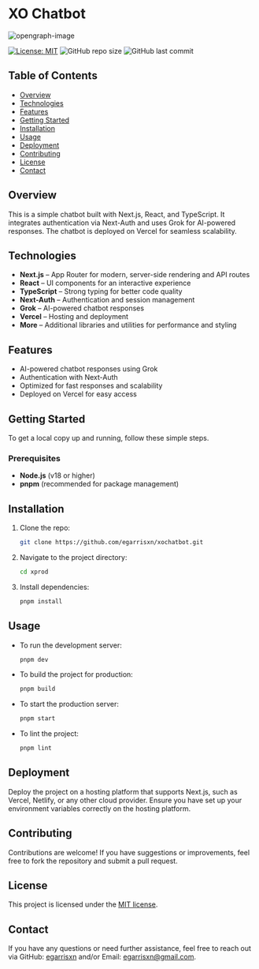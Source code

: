 # XO Chatbot

![opengraph-image](https://github.com/user-attachments/assets/4ffeaedb-d806-4bd6-b9e2-97743e96a8fe)

[![License: MIT](https://img.shields.io/badge/License-MIT-yellow.svg)](https://opensource.org/licenses/MIT) ![GitHub repo size](https://img.shields.io/github/repo-size/egarrisxn/xochatbot) ![GitHub last commit](https://img.shields.io/github/last-commit/egarrisxn/xochatbot)

## Table of Contents

- [Overview](#overview)
- [Technologies](#technologies)
- [Features](#features)
- [Getting Started](#getting-started)
- [Installation](#installation)
- [Usage](#usage)
- [Deployment](#deployment)
- [Contributing](#contributing)
- [License](#license)
- [Contact](#contact)

## Overview

This is a simple chatbot built with Next.js, React, and TypeScript. It integrates authentication via Next-Auth and uses Grok for AI-powered responses. The chatbot is deployed on Vercel for seamless scalability.

## Technologies

- **Next.js** – App Router for modern, server-side rendering and API routes  
- **React** – UI components for an interactive experience  
- **TypeScript** – Strong typing for better code quality  
- **Next-Auth** – Authentication and session management  
- **Grok** – AI-powered chatbot responses  
- **Vercel** – Hosting and deployment  
- **More** – Additional libraries and utilities for performance and styling  

## Features

- AI-powered chatbot responses using Grok  
- Authentication with Next-Auth  
- Optimized for fast responses and scalability  
- Deployed on Vercel for easy access  

## Getting Started

To get a local copy up and running, follow these simple steps.

### Prerequisites

- **Node.js** (v18 or higher)
- **pnpm** (recommended for package management)

## Installation

1. Clone the repo:

   ```bash
   git clone https://github.com/egarrisxn/xochatbot.git
   ```

2. Navigate to the project directory:

   ```bash
   cd xprod
   ```

3. Install dependencies:
   ```bash
   pnpm install
   ```

## Usage

- To run the development server:

  ```bash
  pnpm dev
  ```

- To build the project for production:

  ```bash
  pnpm build
  ```

- To start the production server:

  ```bash
  pnpm start
  ```

- To lint the project:

  ```bash
  pnpm lint
  ```

## Deployment

Deploy the project on a hosting platform that supports Next.js, such as Vercel, Netlify, or any other cloud provider. Ensure you have set up your environment variables correctly on the hosting platform.

## Contributing

Contributions are welcome! If you have suggestions or improvements, feel free to fork the repository and submit a pull request.

## License

This project is licensed under the [MIT license](https://opensource.org/licenses/MIT).

## Contact

If you have any questions or need further assistance, feel free to reach out via GitHub: [egarrisxn](https://github.com/egarrisxn) and/or Email: [egarrisxn@gmail.com](mailto:egarrisxn@gmail.com).